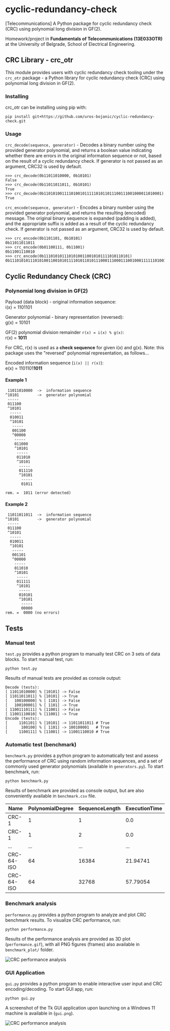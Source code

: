 # cyclic-redundancy-check
[Telecommunications] A Python package for cyclic redundancy check (CRC) using polynomial long division in GF(2).

Homework/project in **Fundamentals of Telecommunications (13E033OTR)** at the University of Belgrade, School of Electrical Engineering.

## CRC Library - crc_otr

This module provides users with cyclic redundancy check tooling under the `crc_otr` package - a Python library for cyclic redundancy check (CRC) using polynomial long division in GF(2).

### Installing

crc_otr can be installing using pip with:
```
pip install git+https://github.com/uros-bojanic/cyclic-redundancy-check.git
```

### Usage

`crc_decode(sequence, generator)` - Decodes a binary number using the provided generator polynomial, and returns a boolean value indicating whether there are errors in the original information sequence or not, based on the result of a cyclic redundancy check. If generator is not passed as an argument, CRC32 is used by default.
```
>>> crc_decode(0b11011010000, 0b10101)
False
>>> crc_decode(0b11011011011, 0b10101)
True
>>> crc_decode(0b1101010011110100101111101011011100111001000011010001)
True
```

`crc_encode(sequence, generator)` - Encodes a binary number using the provided generator polynomial, and returns the resulting (encoded) message. The original binary sequence is expanded (padding is added), and the appropriate suffix is added as a result of the cyclic redundancy check. If generator is not passed as an argument, CRC32 is used by default.
```
>>> crc_encode(0b1101101, 0b10101)
0b11011011011
>>> crc_encode(0b01100111, 0b11001)
0b11001110010
>>> crc_encode(0b11101010111010100110010101111010110101)
0b1110101011101010011001010111101011010111000111000111001000111111010010
```

## Cyclic Redundancy Check (CRC)

### Polynomial long division in GF(2)
Payload (data block) - original information sequence:  
i(x) = 1101101

Generator polynomial - binary representation (reversed):  
g(x) = 10101

GF(2) polynomial division remainder ```r(x) = i(x) % g(x)```:  
r(x) = **1011**

For CRC, r(x) is used as a **check sequence** for given i(x) and g(x). Note: this package uses the "reversed" polynomial representation, as follows...

Encoded information sequence (```i(x) || r(x)```):  
e(x) = 1101101**1011**

#### Example 1
```
 11011010000  ->  information sequence
^10101        ->  generator polynomial
 -----
 011100
 ^10101
  -----
  010011
  ^10101
   -----
   001100
   ^00000
    -----
    011000
    ^10101
     -----
     011010
     ^10101
      -----
      011110
      ^10101
       -----
       01011

rem. =  1011 (error detected)
```

#### Example 2
```
 11011011011  ->  information sequence
^10101        ->  generator polynomial
 -----
 011100
 ^10101
  -----
  010011
  ^10101
   -----
   001101
   ^00000
    -----
    011010
    ^10101
     -----
     011111
     ^10101
      -----
      010101
      ^10101
       -----
       00000
rem. =  0000 (no errors)
```

## Tests

### Manual test
```test.py``` provides a python program to manually test CRC on 3 sets of data blocks. To start manual test, run:
```
python test.py
```

Results of manual tests are provided as console output:
```
Decode (tests):
[ 11011010000] % [10101] -> False
[ 11011011011] % [10101] -> True
[   100100000] % [ 1101] -> False
[   100100001] % [ 1101] -> True
[ 11001110111] % [11001] -> False
[ 11001110010] % [11001] -> True
Encode (tests):
[     1101101] % [10101] -> 11011011011	# True
[      100100] % [ 1101] -> 100100001	# True
[     1100111] % [11001] -> 11001110010	# True
```

### Automatic test (benchmark)

```benchmark.py``` provides a python program to automatically test and assess the performance of CRC using random information sequences, and a set of commonly used generator polynomials (available in ```generators.py```). To start benchmark, run:
```
python benchmark.py
```

Results of benchmark are provided as console output, but are also conveniently available in ```benchmark.csv``` file.

| Name       | PolynomialDegree | SequenceLength | ExecutionTime |
| ---------- | ---------------- | -------------- | ------------- |
| CRC-1      | 1                | 1              | 0.0           |
| CRC-1      | 1                | 2              | 0.0           |
| ...        | ...              | ...            | ...           |
| CRC-64-ISO | 64               | 16384          | 21.94741      |
| CRC-64-ISO | 64               | 32768          | 57.79054      |

### Benchmark analysis
```performance.py``` provides a python program to analyze and plot CRC benchmark results. To visualize CRC performance, run:
```
python performance.py
```

Results of the performance analysis are provided as 3D plot (```performance.gif```), with all PNG figures (frames) also available in ```benchmark_plot/``` folder.

![CRC performance analysis](performance.gif)

### GUI Application
```gui.py``` provides a python program to enable interactive user input and CRC encoding/decoding. To start GUI app, run:
```
python gui.py
```

A screenshot of the Tk GUI application upon launching on a Windows 11 machine is available in (```gui.png```).

![CRC performance analysis](gui.png)
